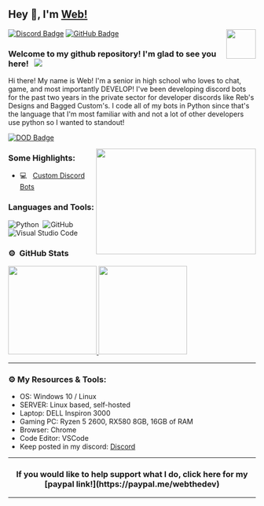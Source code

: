 ## Hey 👋, I'm [Web!](https://github.com/WebTheDev/)

<img align="right" height="60" width="60" alt="" src="https://media.discordapp.net/attachments/688500638996234302/813894009889226782/logo.png?width=676&height=676" />

[![Discord Badge](https://img.shields.io/badge/-Discord-0e76a8?style=flat-square&logo=Discord&logoColor=white)](https://discord.gg/kejhHFrA9t)
[![GitHub Badge](https://img.shields.io/badge/-GitHub-ffffff?style=flat-square&logo=Github&logoColor=black)](https://github.com/webthedev)

### Welcome to my github repository! I'm glad to see you here! &nbsp; ![](https://komarev.com/ghpvc/?username=nat2k15&label=Views&color=red&style=plastic)

Hi there! My name is Web! I'm a senior in high school who loves to chat, game, and most importantly DEVELOP! I've been developing discord bots for the past two years in the private sector for developer discords like Reb's Designs and Bagged Custom's. I code all of my bots in Python since that's the language that I'm most familiar with and not a lot of other developers use python so I wanted to standout!


[![DOD Badge](https://img.shields.io/badge/TEAM-DEVING%20ON%20DISCORD-17a6ec?style=for-the-badge)](https://github.com/WebTheDev)

<img align="right" height="215" width="325" alt="" src="https://cdn.dribbble.com/users/416610/screenshots/4801105/coding_desk_flat_vector_ui_ux_design_illustration_motion_animation_gif2.gif" />


### Some Highlights:

- 💻 &nbsp; [Custom Discord Bots](https://discord.gg/kejhHFrA9t)


### Languages and Tools:

![Python](https://img.shields.io/badge/-Node.js-333333?style=flat&logo=node.js)&nbsp;
![GitHub](https://img.shields.io/badge/-GitHub-333333?style=flat&logo=github)&nbsp;
![Visual Studio Code](https://img.shields.io/badge/-Visual%20Studio%20Code-333333?style=flat&logo=visual-studio-code&logoColor=007ACC)&nbsp;

### ⚙️ &nbsp;GitHub Stats

<p align="left">
<a href="https://github.com/WebTheDev">
  <img height="180em" src="https://github-readme-stats-eight-theta.vercel.app/api?username=webthedev&show_icons=true&theme=react&include_all_commits=true&count_private=true"/>
  <img height="180em" src="https://github-readme-stats-eight-theta.vercel.app/api/top-langs/?username=webthedev&layout=compact&langs_count=8&theme=react"/>
</a>
</p>

---

### ⚙️ My Resources & Tools:

- OS: Windows 10 / Linux
- SERVER: Linux based, self-hosted
- Laptop: DELL Inspiron 3000
- Gaming PC: Ryzen 5 2600, RX580 8GB, 16GB of RAM
- Browser: Chrome
- Code Editor: VSCode 
- Keep posted in my discord: [Discord](https://discord.gg/kejhHFrA9t)

---

<h3 align=center>If you would like to help support what I do, click here for my [paypal link!](https://paypal.me/webthedev)</h3>

---
